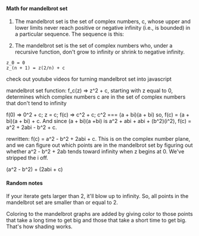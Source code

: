 #### Math for mandelbrot set
1) The mandelbrot set is the set of complex numbers, c, whose upper and lower limits never reach positive or negative infinity (i.e., is bounded) in a particular sequence. The sequence is this:

2) The mandelbrot set is the set of complex numbers who, under a recursive function, don't grow to infinity or shrink to negative infinity.

```
z_0 = 0
z_(n + 1) = z(2/n) + c
```

 check out youtube videos for turning mandelbrot set into javascript

 mandelbrot set function: f_c(z) => z^2 + c, starting with z equal to 0, determines which complex
 numbers c are in the set of complex numbers that don't tend to infinity

 f(0) => 0^2 + c;
 z = c;
 f(c) => c^2 + c;
   c^2 === (a + bi)(a + bi)
 so, f(c) = (a + bi)(a + bi) + c. And since (a + bi)(a +bi) is a^2 + abi + abi + (b^2)(i^2),
 f(c) = a^2 + 2abi - b^2 + c.

 rewritten: f(c) = a^2 - b^2 + 2abi + c. This is on the complex number plane, and we can figure
 out which points are in the mandelbrot set by figuring out whether a^2 - b^2 + 2ab tends toward
 infinity when z begins at 0. We've stripped the i off.

 (a^2 - b^2) + (2abi + c)


#### Random notes
If your iterate gets larger than 2, it'll blow up to infinity. So, all points in the mandelbrot set are smaller than or equal to 2.

Coloring to the mandelbrot graphs are added by giving color to those points that take a long time to get big and those that take a short time to get big. That's how shading works.
